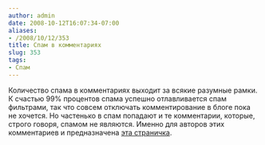 ```yaml
---
author: admin
date: 2008-10-12T16:07:34-07:00
aliases:
- /2008/10/12/353
title: Спам в комментариях
slug: 353
tags:
- Спам
---
```


Количество спама в комментариях выходит за всякие разумные рамки. К счастью 99% процентов спама успешно отлавливается спам фильтрами, так что совсем отключать комментирование в блоге пока не хочется. Но частенько в спам попадают и те комментарии, которые, строго говоря, спамом не являются. Именно для авторов этих комментариев и предназначена [эта страничка](http://blog.not-a-kernel-guy.com/%D1%81%D0%BF%D0%B0%D0%BC-%D0%B2-%D0%BA%D0%BE%D0%BC%D0%BC%D0%B5%D0%BD%D1%82%D0%B0%D1%80%D0%B8%D1%8F%D1%85).
